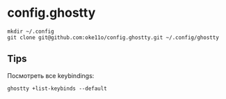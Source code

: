 # config.ghostty

```shell
mkdir ~/.config
git clone git@github.com:oke11o/config.ghostty.git ~/.config/ghostty
```

## Tips

Посмотреть все keybindings:
```shell
ghostty +list-keybinds --default
```
